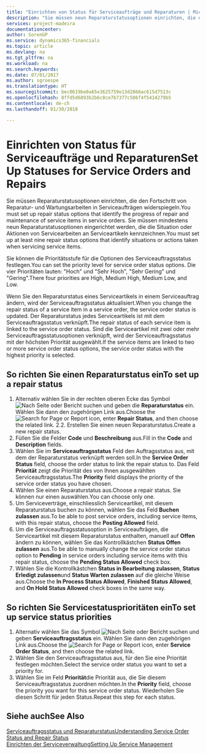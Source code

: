 ```yaml
---
title: "Einrichten von Status für Serviceaufträge und Reparaturen | Microsoft Docs"
description: "Sie müssen neun Reparaturstatusoptionen einrichten, die den Fortschritt von Reparatur- und Wartungsarbeiten in Serviceaufträgen widerspiegeln."
services: project-madeira
documentationcenter: 
author: SorenGP
ms.service: dynamics365-financials
ms.topic: article
ms.devlang: na
ms.tgt_pltfrm: na
ms.workload: na
ms.search.keywords: 
ms.date: 07/01/2017
ms.author: sgroespe
ms.translationtype: HT
ms.sourcegitcommit: bec0619be0a65e3625759e13d2866ac615d7513c
ms.openlocfilehash: 8ffd5d6893b2b6c8ce7b7377c586f4f5414279b5
ms.contentlocale: de-ch
ms.lasthandoff: 01/30/2018

---
```

# <a name="set-up-statuses-for-service-orders-and-repairs"></a><span data-ttu-id="80f96-103">Einrichten von Status für Serviceaufträge und Reparaturen</span><span class="sxs-lookup"><span data-stu-id="80f96-103">Set Up Statuses for Service Orders and Repairs</span></span>
<span data-ttu-id="80f96-104">Sie müssen Reparaturstatusoptionen einrichten, die den Fortschritt von Reparatur- und Wartungsarbeiten in Serviceaufträgen widerspiegeln.</span><span class="sxs-lookup"><span data-stu-id="80f96-104">You must set up repair status options that identify the progress of repair and maintenance of service items in service orders.</span></span> <span data-ttu-id="80f96-105">Sie müssen mindestens neun Reparaturstatusoptionen eingerichtet werden, die die Situation oder Aktionen von Servicearbeiten an Serviceartikeln kennzeichnen.</span><span class="sxs-lookup"><span data-stu-id="80f96-105">You must set up at least nine repair status options that identify situations or actions taken when servicing service items.</span></span>  

<span data-ttu-id="80f96-106">Sie können die Prioritätsstufe für die Optionen des Serviceauftragsstatus festlegen.</span><span class="sxs-lookup"><span data-stu-id="80f96-106">You can set the priority level for service order status options.</span></span> <span data-ttu-id="80f96-107">Die vier Prioritäten lauten: "Hoch" und "Sehr Hoch", "Sehr Gering" und "Gering".</span><span class="sxs-lookup"><span data-stu-id="80f96-107">There four priorities are High, Medium High, Medium Low, and Low.</span></span>  
  
<span data-ttu-id="80f96-108">Wenn Sie den Reparaturstatus eines Serviceartikels in einem Serviceauftrag ändern, wird der Serviceauftragsstatus aktualisiert.</span><span class="sxs-lookup"><span data-stu-id="80f96-108">When you change the repair status of a service item in a service order, the service order status is updated.</span></span> <span data-ttu-id="80f96-109">Der Reparaturstatus jedes Serviceartikels ist mit dem Serviceauftragsstatus verknüpft.</span><span class="sxs-lookup"><span data-stu-id="80f96-109">The repair status of each service item is linked to the service order status.</span></span> <span data-ttu-id="80f96-110">Sind die Serviceartikel mit zwei oder mehr Serviceauftragsstatusoptionen verknüpft, wird der Serviceauftragsstatus mit der höchsten Priorität ausgewählt.</span><span class="sxs-lookup"><span data-stu-id="80f96-110">If the service items are linked to two or more service order status options, the service order status with the highest priority is selected.</span></span>  

## <a name="to-set-up-a-repair-status"></a><span data-ttu-id="80f96-111">So richten Sie einen Reparaturstatus ein</span><span class="sxs-lookup"><span data-stu-id="80f96-111">To set up a repair status</span></span>  
1. <span data-ttu-id="80f96-112">Alternativ wählen Sie in der rechten oberen Ecke das Symbol ![Nach Seite oder Bericht suchen](media/ui-search/search_small.png "Nach Seite oder Bericht suchen") und geben die **Reparaturstatus** ein. Wählen Sie dann den zugehörigen Link aus.</span><span class="sxs-lookup"><span data-stu-id="80f96-112">Choose the ![Search for Page or Report](media/ui-search/search_small.png "Search for Page or Report icon") icon, enter **Repair Status**, and then choose the related link.</span></span> <span data-ttu-id="80f96-113">2.</span><span class="sxs-lookup"><span data-stu-id="80f96-113">2.</span></span> <span data-ttu-id="80f96-114">Erstellen Sie einen neuen Reparaturstatus.</span><span class="sxs-lookup"><span data-stu-id="80f96-114">Create a new repair status.</span></span>  
3. <span data-ttu-id="80f96-115">Füllen Sie die Felder **Code** und **Beschreibung** aus.</span><span class="sxs-lookup"><span data-stu-id="80f96-115">Fill in the **Code** and **Description** fields.</span></span>  
4. <span data-ttu-id="80f96-116">Wählen Sie im **Serviceauftragsstatus** Feld den Auftragsstatus aus, mit dem der Reparaturstatus verknüpft werden soll.</span><span class="sxs-lookup"><span data-stu-id="80f96-116">In the **Service Order Status** field, choose the order status to link the repair status to.</span></span> <span data-ttu-id="80f96-117">Das Feld **Priorität** zeigt die Priorität des von Ihnen ausgewählten Serviceauftragsstatus.</span><span class="sxs-lookup"><span data-stu-id="80f96-117">The **Priority** field displays the priority of the service order status you have chosen.</span></span>  
5. <span data-ttu-id="80f96-118">Wählen Sie einen Reparaturstatus aus.</span><span class="sxs-lookup"><span data-stu-id="80f96-118">Choose a repair status.</span></span> <span data-ttu-id="80f96-119">Sie können nur einen auswählen.</span><span class="sxs-lookup"><span data-stu-id="80f96-119">You can choose only one.</span></span>  
6. <span data-ttu-id="80f96-120">Um Serviceverträge, einschliesslich Serviceartikel, mit diesem Reparaturstatus buchen zu können, wählen Sie das Feld **Buchen zulassen** aus.</span><span class="sxs-lookup"><span data-stu-id="80f96-120">To be able to post service orders, including service items, with this repair status, choose the **Posting Allowed** field.</span></span>  
7. <span data-ttu-id="80f96-121">Um die Serviceauftragsstatusoption in Serviceaufträgen, die Serviceartikel mit diesem Reparaturstatus enthalten, manuell auf **Offen** ändern zu können, wählen Sie das Kontrollkästchen **Status Offen zulassen** aus.</span><span class="sxs-lookup"><span data-stu-id="80f96-121">To be able to manually change the service order status option to **Pending** in service orders including service items with this repair status, choose the **Pending Status Allowed** check box.</span></span>  
8. <span data-ttu-id="80f96-122">Wählen Sie die Kontrollkästchen **Status in Bearbeitung zulassen**, **Status Erledigt zulassen**und **Status Warten zulassen** auf die gleiche Weise aus.</span><span class="sxs-lookup"><span data-stu-id="80f96-122">Choose the **In Process Status Allowed**, **Finished Status Allowed**, and **On Hold Status Allowed** check boxes in the same way.</span></span>
  
## <a name="to-set-up-service-status-priorities"></a><span data-ttu-id="80f96-123">So richten Sie Servicestatusprioritäten ein</span><span class="sxs-lookup"><span data-stu-id="80f96-123">To set up service status priorities</span></span>  
1. <span data-ttu-id="80f96-124">Alternativ wählen Sie das Symbol ![Nach Seite oder Bericht suchen](media/ui-search/search_small.png "Nach Seite oder Bericht suchen") und geben **Serviceauftragsstatus** ein. Wählen Sie dann den zugehörigen Link aus.</span><span class="sxs-lookup"><span data-stu-id="80f96-124">Choose the ![Search for Page or Report](media/ui-search/search_small.png "Search for Page or Report icon") icon, enter **Service Order Status**, and then choose the related link.</span></span>  
2. <span data-ttu-id="80f96-125">Wählen Sie den Serviceauftragsstatus aus, für den Sie eine Priorität festlegen möchten.</span><span class="sxs-lookup"><span data-stu-id="80f96-125">Select the service order status you want to set a priority for.</span></span>  
3. <span data-ttu-id="80f96-126">Wählen Sie im Feld **Priorität**die Priorität aus, die Sie diesem Serviceauftragsstatus zuordnen möchten.</span><span class="sxs-lookup"><span data-stu-id="80f96-126">In the **Priority** field, choose the priority you want for this service order status.</span></span> <span data-ttu-id="80f96-127">Wiederholen Sie diesen Schritt für jeden Status.</span><span class="sxs-lookup"><span data-stu-id="80f96-127">Repeat this step for each status.</span></span>  
  
## <a name="see-also"></a><span data-ttu-id="80f96-128">Siehe auch</span><span class="sxs-lookup"><span data-stu-id="80f96-128">See Also</span></span>  
[<span data-ttu-id="80f96-129">Serviceauftragsstatus und Reparaturstatus</span><span class="sxs-lookup"><span data-stu-id="80f96-129">Understanding Service Order Status and Repair Status</span></span>]()  
[<span data-ttu-id="80f96-130">Einrichten der Serviceverwaltung</span><span class="sxs-lookup"><span data-stu-id="80f96-130">Setting Up Service Management</span></span>](service-setup-service.md)  


